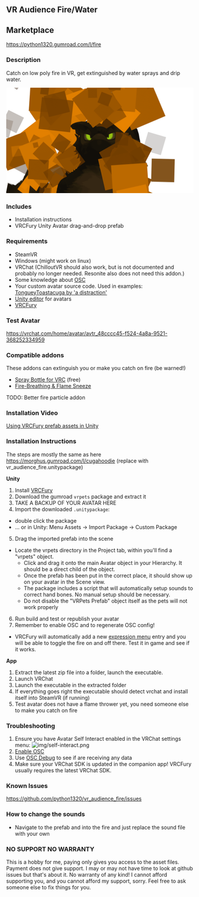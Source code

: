 ## VR Audience Fire/Water

## Marketplace

https://python1320.gumroad.com/l/fire

### Description

Catch on low poly fire in VR, get extinguished by water sprays and drip water.

![avatar caught on fire](docs/toastacuga-on-fire-optimized.png)

### Includes
 
 - Installation instructions
 - VRCFury Unity Avatar drag-and-drop prefab

### Requirements

 - SteamVR
 - Windows (might work on linux)
 - VRChat (ChilloutVR should also work, but is not documented and probably no longer needed. Resonite also does not need this addon.)
 - Some knowledge about [OSC](https://docs.vrchat.com/docs/osc-overview)
 - Your custom avatar source code. Used in examples: [TongueyToastacuga by 'a distraction'](https://drive.google.com/drive/folders/1ekIiFBnzJNhH2a6wwYLo2s5G-VuUlIY5)
 - [Unity editor](https://creators.vrchat.com/sdk/current-unity-version/) for avatars 
 - [VRCFury](https://vrcfury.com/getting-started)

### Test Avatar

https://vrchat.com/home/avatar/avtr_48cccc45-f524-4a8a-9521-368252334959

### Compatible addons 

These addons can extinguish you or make you catch on fire (be warned!)

 - [Spray Bottle for VRC](https://jinxxy.com/market/listings/3292261612823512778) (free)
 - [Fire-Breathing & Flame Sneeze](https://violentpainter.gumroad.com/l/vfx-firebreathing)

TODO: Better fire particle addon

### Installation Video

[Using VRCFury prefab assets in Unity](https://www.youtube.com/watch?v=QDvzfLa82yI)

### Installation Instructions

The steps are mostly the same as here https://morghus.gumroad.com/l/cugahoodie (replace with vr_audience_fire.unitypackage)

**Unity**

 1. Install [VRCFury](https://vrcfury.com/getting-started)
 2. Download the gumroad `vrpets` package and extract it
 3. TAKE A BACKUP OF YOUR AVATAR HERE
 4. Import the downloaded `.unitypackage`: 
   - double click the package
   - ... or in Unity: Menu Assets -> Import Package -> Custom Package
 5. Drag the imported prefab into the scene
   - Locate the vrpets directory in the Project tab, within you'll find a "vrpets" object. 
      - Click and drag it onto the main Avatar object in your Hierarchy. It should be a direct child of the object.
	  - Once the prefab has been put in the correct place, it should show up on your avatar in the Scene view.
	  - The package includes a script that will automatically setup sounds to correct hand bones. No manual setup should be necessary.
      - Do not disable the "VRPets Prefab" object itself as the pets will not work properly
 6. Run build and test or republish your avatar
 7. Remember to enable OSC and to regenerate OSC config!

  - VRCFury will automatically add a new [expression menu](https://docs.vrchat.com/docs/action-menu#expression-menu) entry and you will be able to toggle the fire on and off there. Test it in game and see if it works. 

**App**
 1. Extract the latest zip file into a folder, launch the executable.
 2. Launch VRChat
 3. Launch the executable in the extracted folder
 4. If everything goes right the executable should detect vrchat and install itself into SteamVR (if running)
 5. Test avatar does not have a flame thrower yet, you need someone else to make you catch on fire

### Troubleshooting

 1. Ensure you have Avatar Self Interact enabled in the VRChat settings menu: ![img/self-interact.png](img/self-interact.png)
 2. [Enable OSC](https://docs.vrchat.com/docs/osc-overview#enabling-it)
 3. Use [OSC Debug](https://docs.vrchat.com/docs/osc-debugging) to see if are receiving any data
 4. Make sure your VRChat SDK is updated in the companion app! VRCFury usually requires the latest VRChat SDK.

### Known Issues

https://github.com/python1320/vr_audience_fire/issues

### How to change the sounds

 - Navigate to the prefab and into the fire and just replace the sound file with your own

### NO SUPPORT NO WARRANTY

This is a hobby for me, paying only gives you access to the asset files. Payment does not give support. I may or may not have time to look at github issues but that's about it.
No warranty of any kind!
I cannot afford supporting you, and you cannot afford my support, sorry. Feel free to ask someone else to fix things for you.

